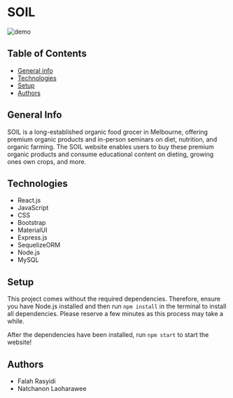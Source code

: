 # SOIL
![demo](./soil%20demo.gif)

## Table of Contents
* [General info](#general-info)
* [Technologies](#technologies)
* [Setup](#setup)
* [Authors](#authors)

## General Info
SOIL is a long-established organic food grocer in Melbourne, offering premium organic products and in-person seminars on diet, nutrition, and organic farming. The SOIL website enables users to buy these premium organic products and consume educational content on dieting, growing ones own crops, and more.

## Technologies
* React.js
* JavaScript
* CSS
* Bootstrap
* MaterialUI
* Express.js
* SequelizeORM
* Node.js
* MySQL

## Setup
This project comes without the required dependencies. Therefore, ensure you have Node.js installed and then run `npm install` in the terminal to install all dependencies. Please reserve a few minutes as this process may take a while.

After the dependencies have been installed, run `npm start` to start the website!

## Authors
* Falah Rasyidi
* Natchanon Laoharawee
